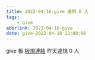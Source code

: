 ```yaml
---
title: 2022-04-16-give 違規 0 人
tags:
    - give
abbrlink: 2022-04-16-give
date: give-2022-04-16 12:00:00
---
```

give 板 [板規連結](https://www.ptt.cc/bbs/give/M.1612495900.A.C32.html)
昨天違規 0 人
